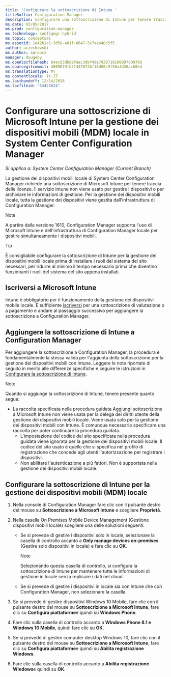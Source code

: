 ```yaml
---
title: 'Configurare la sottoscrizione di Intune '
titleSuffix: Configuration Manager
description: Configurare una sottoscrizione di Intune per tenere traccia delle licenze per la gestione dei dispositivi mobili locale in System Center Configuration Manager.
ms.date: 03/05/2017
ms.prod: configuration-manager
ms.technology: configmgr-hybrid
ms.topic: conceptual
ms.assetid: 1e42b1c1-3d58-481f-8647-5c7ae640c5f5
author: aczechowski
ms.author: aaroncz
manager: dougeby
ms.openlocfilehash: 64acd3dbdafaec3dbf49e7939718100897c0976b
ms.sourcegitcommit: 48098f9fb2f447672bf36d50c9f58a3d26acb9ed
ms.translationtype: MT
ms.contentlocale: it-IT
ms.lasthandoff: 12/14/2018
ms.locfileid: "53422624"
---
```

# <a name="set-up-a-microsoft-intune-subscription-for-on-premises-mobile-device-management-in-system-center-configuration-manager"></a>Configurare una sottoscrizione di Microsoft Intune per la gestione dei dispositivi mobili (MDM) locale in System Center Configuration Manager

*Si applica a: System Center Configuration Manager (Current Branch)*

La gestione dei dispositivi mobili locale di System Center Configuration Manager richiede una sottoscrizione di Microsoft Intune per tenere traccia delle licenze. Il servizio Intune non viene usato per gestire i dispositivi o per archiviare le informazioni di gestione. Per la gestione dei dispositivi mobili locale, tutta la gestione dei dispositivi viene gestita dall'infrastruttura di Configuration Manager.  

> [!NOTE]  
> A partire dalla versione 1610, Configuration Manager supporta l'uso di Microsoft Intune e dell'infrastruttura di Configuration Manager locale per gestire simultaneamente i dispositivi mobili.   

> [!TIP]  
>  È consigliabile configurare la sottoscrizione di Intune per la gestione dei dispositivi mobili locale prima di installare i ruoli del sistema del sito necessari, per ridurre al minimo il tempo necessario prima che diventino funzionanti i ruoli del sistema del sito appena installati.  

##  <a name="sign-up-for-microsoft-intune"></a>Iscriversi a Microsoft Intune  
 Intune è obbligatorio per il funzionamento della gestione dei dispositivi mobile locale. È sufficiente [iscriversi](http://www.microsoft.com/en-us/server-cloud/products/microsoft-intune/) per una sottoscrizione di valutazione o a pagamento e andare al passaggio successivo per aggiungere la sottoscrizione a Configuration Manager.  

##  <a name="add-the-intune-subscription-to-configuration-manager"></a>Aggiungere la sottoscrizione di Intune a Configuration Manager  
 Per aggiungere la sottoscrizione a Configuration Manager, la procedura è fondamentalmente la stessa valida per l'aggiunta della sottoscrizione per la gestione dei dispositivi mobili con Intune. Leggere le note riportate di seguito in merito alle differenze specifiche e seguire le istruzioni in [Configurare la sottoscrizione di Intune](../deploy-use/configure-intune-subscription.md).  

> [!NOTE]
>  Quando si aggiunge la sottoscrizione di Intune, tenere presente quanto segue:  
> 
> - La raccolta specificata nella procedura guidata Aggiungi sottoscrizione a Microsoft Intune non viene usata per la delega dei diritti utente della gestione dei dispositivi mobili locale. Viene usata solo per la gestione dei dispositivi mobili con Intune. È comunque necessario specificare una raccolta per poter continuare la procedura guidata.  
>   -   L'impostazione del codice del sito specificata nella procedura guidata viene ignorata per la gestione dei dispositivi mobili locale. Il codice del sito usato è quello che si specifica nel profilo di registrazione che concede agli utenti l'autorizzazione per registrare i dispositivi.  
>   -   Non abilitare l'autenticazione a più fattori. Non è supportata nella gestione dei dispositivi mobili locale.  

##  <a name="configure-the-intune-subscription-for-on-premises-mobile-device-management"></a>Configurare la sottoscrizione di Intune per la gestione dei dispositivi mobili (MDM) locale  

1. Nella console di Configuration Manager fare clic con il pulsante destro del mouse su **Sottoscrizione a Microsoft Intune** e scegliere **Proprietà**.  

2. Nella casella On Premises Mobile Device Management (Gestione dispositivi mobili locale) scegliere una delle soluzioni seguenti:

   - Se si prevede di gestire i dispositivi solo in locale, selezionare la casella di controllo accanto a **Only manage devices on-premises** (Gestire solo dispositivi in locale) e fare clic su **OK**.  

     > [!NOTE]  
     >  Selezionando questa casella di controllo, si configura la sottoscrizione di Intune per mantenere tutte le informazioni di gestione in locale senza replicare i dati nel cloud.  

   - Se si prevede di gestire i dispositivi in locale sia con Intune che con Configuration Manager, non selezionare la casella.

3. Se si prevede di gestire dispositivi Windows 10 Mobile, fare clic con il pulsante destro del mouse su **Sottoscrizione a Microsoft Intune**, fare clic su **Configura piattaforme**e quindi su  **Windows Phone**.  

4. Fare clic sulla casella di controllo accanto a **Windows Phone 8.1 e Windows 10 Mobile**, quindi fare clic su **OK**.  

5. Se si prevede di gestire computer desktop Windows 10, fare clic con il pulsante destro del mouse su **Sottoscrizione a Microsoft Intune**, fare clic su **Configura piattaforme**e quindi su **Abilita registrazione Windows**.  

6. Fare clic sulla casella di controllo accanto a **Abilita registrazione Windows**e quindi su **OK**.  
